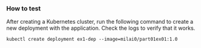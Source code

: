 ### How to test

After creating a Kubernetes cluster, run the following command to create a new deployment with the application. Check the logs to verify that it works.

`kubectl create deployment ex1-dep --image=milai0/part01ex01:1.0`